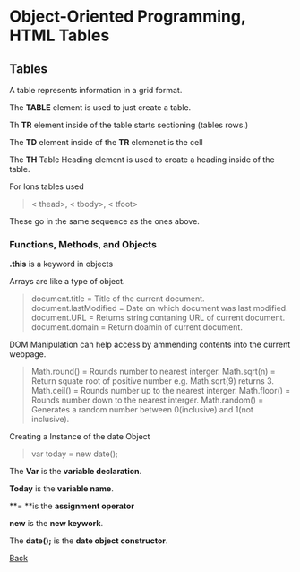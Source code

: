 # Object-Oriented Programming, HTML Tables

## Tables

A table represents information in a grid format.<!-- Javascript & JQUERY Jon Duckett -->

The **TABLE** element is used to just create a table.

Th **TR** element inside of the table starts sectioning (tables rows.)

The **TD** element inside of the **TR** elemenet is the cell

The **TH** Table Heading element is used to create a heading inside of the table.

For lons tables used 
> < thead>, < tbody>, < tfoot>

These go in the same sequence as the ones above.

### Functions, Methods, and Objects

**.this** is a keyword in objects 

Arrays are like a type of object.

> document.title = Title of the current document.
> document.lastModified = Date on which document was last modified.
> document.URL = Returns string contaning URL of current document.
> document.domain = Return doamin of current document.

DOM Manipulation can help access by ammending contents into the current webpage.

> Math.round() = Rounds number to nearest interger.
> Math.sqrt(n) = Return squate root of positive number e.g. Math.sqrt(9) returns 3. <!-- Javascript & JQUERY Jon Duckett -->
> Math.ceil() = Rounds number up to the nearest interger.
> Math.floor() = Rounds number down to the nearest interger.
> Math.random() = Generates a random number between 0(inclusive) and 1(not inclusive).

Creating a Instance of the date Object

> var today = new date();

The **Var** is the **variable declaration**.

**Today** is the **variable name**.

**= **is the **assignment operator**

**new** is the **new keywork**.

The **date();** is the **date object constructor**.

[Back](https://cesardeltoroc.github.io/reading-notes/)
